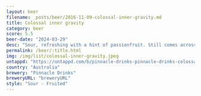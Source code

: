 ```yaml
---
layout: beer
filename: _posts/beer/2016-11-09-colossal-inner-gravity.md
title: Colossal inner gravity
category: beer
score: 5.5
beer-date: "2024-03-29"
desc: "Sour, refreshing with a hint of passionfruit. Still comes across as a real beer. Gets a bit off when it warms up"
permalink: /beer/:title.html
img: /img/list/colossal-inner-gravity.jpeg
untappd: "https://untappd.com/b/pinnacle-drinks-pinnacle-drinks-colossal-brewing-inner-gravity/4961867"
country: "Australia"
brewery: "Pinnacle Drinks"
breweryURL: "breweryURL"
style: "Sour - Fruited"
---
```


